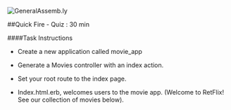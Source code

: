 ![GeneralAssemb.ly](http://studio.generalassemb.ly/GA_Slide_Assets/Exercise_icon_md.png)

##Quick Fire - Quiz : 30 min

####Task Instructions

*	Create a new application called movie_app

*	Generate a Movies controller with an index action.

*	Set your root route to the index page.

*	Index.html.erb, welcomes users to the movie app. (Welcome to RetFlix! See our collection of movies below).
